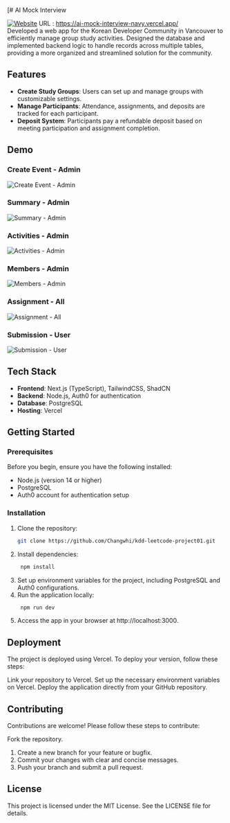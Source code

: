 [# AI Mock Interview

[![Website](https://img.shields.io/badge/Website-Live-brightgreen)](https://ai-mock-interview-navy.vercel.app/)  URL : https://ai-mock-interview-navy.vercel.app/  
Developed a web app for the Korean Developer Community in Vancouver to efficiently manage group study activities. Designed the database and implemented backend logic to handle records across multiple tables, providing a more organized and streamlined solution for the community.

## Features
- **Create Study Groups**: Users can set up and manage groups with customizable settings.  
- **Manage Participants**: Attendance, assignments, and deposits are tracked for each participant.  
- **Deposit System**: Participants pay a refundable deposit based on meeting participation and assignment completion.  

## Demo
### Create Event - Admin
![Create Event - Admin](https://i.giphy.com/media/v1.Y2lkPTc5MGI3NjExYzBrcTVoMjl6NHFxMjAweXA4M2theGZrNGg2dGFhY3Jma3psOWlleSZlcD12MV9pbnRlcm5hbF9naWZfYnlfaWQmY3Q9Zw/soVAoyg1E4UgTpVYBl/giphy.gif)

### Summary - Admin
![Summary - Admin](https://i.giphy.com/media/v1.Y2lkPTc5MGI3NjExaGNtN2xtNXA5eWJlenFtMG9lN3Zpa2IyOWN1ZDMzY2t0bDQxdnpuOSZlcD12MV9pbnRlcm5hbF9naWZfYnlfaWQmY3Q9Zw/7vMSf7t7jZM6QQYL93/giphy.gif)

### Activities - Admin
![Activities - Admin](https://i.giphy.com/media/v1.Y2lkPTc5MGI3NjExZWw4YWk1ZTF3dWo5MHg0cHptZXlvaHB3dXM2dndzZXUzMGFtcGtleSZlcD12MV9pbnRlcm5hbF9naWZfYnlfaWQmY3Q9Zw/0rrqBG0Ch5JfP8jg0I/giphy.gif)

### Members - Admin
![Members - Admin](https://i.giphy.com/media/v1.Y2lkPTc5MGI3NjExc2lhbWQzczBnbTJ3cG9xNms4eGgxM3l5b3Vja3Vpb2huaWlzM2J2aSZlcD12MV9pbnRlcm5hbF9naWZfYnlfaWQmY3Q9Zw/rH81RRkRwJda5453BW/giphy.gif)

### Assignment - All
![Assignment - All](https://i.giphy.com/media/v1.Y2lkPTc5MGI3NjExdmdpZjEzMHhkN3JseXE0Mmoxem5qNGMxcXB6eGQ2eHA0MnRtd2hqYSZlcD12MV9pbnRlcm5hbF9naWZfYnlfaWQmY3Q9Zw/5REags7lnyRPF6cVAP/giphy.gif)

### Submission - User
![Submission - User](https://i.giphy.com/media/v1.Y2lkPTc5MGI3NjExeHZrNjRxMzMzdXMxd3BlbGY0aHBtYTc2dDI5MW5ocjVveGdwdWJpayZlcD12MV9pbnRlcm5hbF9naWZfYnlfaWQmY3Q9Zw/pim1eL3RGSckLNk0va/giphy.gif)


## Tech Stack  

- **Frontend**: Next.js (TypeScript), TailwindCSS, ShadCN
- **Backend**: Node.js, Auth0 for authentication
- **Database**: PostgreSQL
- **Hosting**: Vercel

## Getting Started

### Prerequisites

Before you begin, ensure you have the following installed:

- Node.js (version 14 or higher)
- PostgreSQL
- Auth0 account for authentication setup

### Installation

1. Clone the repository:
   ```bash
   git clone https://github.com/Changwhi/kdd-leetcode-project01.git
   ```
2. Install dependencies:
   ```bash
    npm install
   ```
3. Set up environment variables for the project, including PostgreSQL and Auth0 configurations.
4. Run the application locally:
   ```bash
    npm run dev
   ```
5. Access the app in your browser at http://localhost:3000.

## Deployment
The project is deployed using Vercel. To deploy your version, follow these steps:

Link your repository to Vercel.
Set up the necessary environment variables on Vercel.
Deploy the application directly from your GitHub repository.

## Contributing
Contributions are welcome! Please follow these steps to contribute:

Fork the repository.
1. Create a new branch for your feature or bugfix.
2. Commit your changes with clear and concise messages.
3. Push your branch and submit a pull request.

## License
This project is licensed under the MIT License. See the LICENSE file for details.
